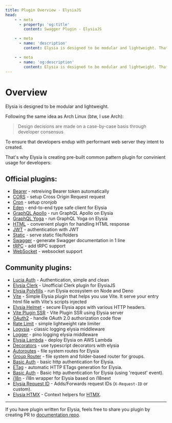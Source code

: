 ```yaml
---
title: Plugin Overview - ElysiaJS
head:
    - - meta
      - property: 'og:title'
        content: Swagger Plugin - ElysiaJS

    - - meta
      - name: 'description'
        content: Elysia is designed to be modular and lightweight. That's why Elysia is creating pre-built common pattern plugin for convenient usage for developers, and thanks to community plugins for customizing Elysia even further.

    - - meta
      - name: 'og:description'
        content: Elysia is designed to be modular and lightweight. That's why Elysia is creating pre-built common pattern plugin for convenient usage for developers, and thanks to community plugins for customizing Elysia even further.
---
```


# Overview
Elysia is designed to be modular and lightweight.

Following the same idea as Arch Linux (btw, I use Arch):

> Design decisions are made on a case-by-case basis through developer consensus

To ensure that developers endup with performant web server they intent to created.

That's why Elysia is creating pre-built common pattern plugin for convinient usage for developers:

## Official plugins:
- [Bearer](/plugins/bearer) - retreiving Bearer token automatically
- [CORS](/plugins/cors) - setup Cross Origin Request request
- [Cron](/plugins/cron) - setup cronjob
- [Eden](/plugins/eden/overview) - end-to-end type safe client for Elysia
- [GraphQL Apollo](/plugins/graphql-apollo) - run GraphQL Apollo on Elysia
- [GraphQL Yoga](/plugins/graphql-yoga) - run GraphQL Yoga on Elysia
- [HTML](/plugins/html) - convenient plugin for handling HTML response
- [JWT](/plugins/jwt) - authentication with JWT
- [Static](/plugins/static) - serve static file/folders
- [Swagger](/plugins/swagger) - generate Swagger documentation in 1 line
- [tRPC](/plugins/trpc) - add tRPC support
- [WebSocket](/patterns/websocket) - websocket support

## Community plugins:
- [Lucia Auth](https://github.com/pilcrowOnPaper/lucia) - Authentication, simple and clean
- [Elysia Clerk](https://github.com/wobsoriano/elysia-clerk) - Unofficial Clerk plugin for ElysiaJS
- [Elysia Polyfills](https://github.com/bogeychan/elysia-polyfills) - run Elysia ecosystem on Node and Deno
- [Vite](https://github.com/timnghg/elysia-vite) - Simple Elysia plugin that helps you use Vite. It serve your entry html file with Vite's scripts injected
- [Elysia Helmet](https://github.com/DevTobias/elysia-helmet) - secure Elysia apps with various HTTP headers.
- [Vite Plugin SSR](https://github.com/timnghg/elysia-vite-plugin-ssr) - Vite Plugin SSR using Elysia server
- [OAuth2](https://github.com/bogeychan/elysia-oauth2) - handle OAuth 2.0 authorization code flow
- [Rate Limit](https://github.com/rayriffy/elysia-rate-limit) - simple lightweight rate limiter
- [Logysia](https://github.com/tristanisham/logysia) - classic logging elysia middleware
- [Logger](https://github.com/bogeychan/elysia-logger) - pino logging elysia middleware
- [Elysia Lambda](https://github.com/TotalTechGeek/elysia-lambda) - deploy Elysia on AWS Lambda
- [Decorators](https://github.com/gaurishhs/elysia-decorators) - use typescript decorators with elysia
- [Autoroutes](https://github.com/wobsoriano/elysia-autoroutes) - file system routes for Elysia
- [Group Router](https://github.com/itsyoboieltr/elysia-group-router) - file system and folder-based router for groups.
- [Basic Auth](https://github.com/itsyoboieltr/elysia-basic-auth) - basic http authentication for Elysia.
- [ETag](https://github.com/bogeychan/elysia-etag) - automatic HTTP ETags generation for Elysia.
- [Basic Auth](https://github.com/eelkevdbos/elysia-basic-auth) - Basic http authentication for Elysia (using 'request' event).
- [i18n](https://github.com/eelkevdbos/elysia-i18next) - i18n wrapper for Elysia based on i18next
- [Elysia Request ID](https://github.com/gtramontina/elysia-requestid) - Adds/Forwards request IDs (`X-Request-ID` or custom).
- [Elysia HTMX](https://github.com/gtramontina/elysia-htmx) - Context helpers for [HTMX](https://htmx.org/).

---
If you have plugin written for Elysia, feels free to share you plugin by creating PR to [documentation repo](https://github.com/elysiajs/documentation).
